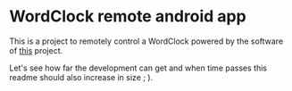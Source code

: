 WordClock remote android app
============================

This is a project to remotely control a WordClock powered by the software of
[this](https://www.mikrocontroller.net/articles/WordClock_mit_WS2812) project.

Let's see how far the development can get and when time passes this readme should also increase
in size ; ).